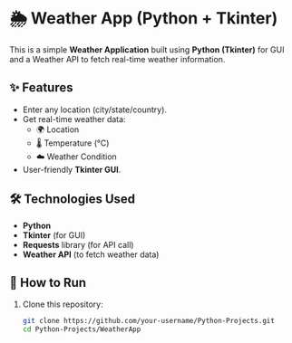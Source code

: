 # 🌦️ Weather App (Python + Tkinter)

This is a simple **Weather Application** built using **Python (Tkinter)** for GUI and a Weather API to fetch real-time weather information.

## ✨ Features
- Enter any location (city/state/country).
- Get real-time weather data:
  - 🌍 Location
  - 🌡️ Temperature (°C)
  - ☁️ Weather Condition
- User-friendly **Tkinter GUI**.

## 🛠️ Technologies Used
- **Python**
- **Tkinter** (for GUI)
- **Requests** library (for API call)
- **Weather API** (to fetch weather data)

## 🚀 How to Run
1. Clone this repository:
   ```bash
   git clone https://github.com/your-username/Python-Projects.git
   cd Python-Projects/WeatherApp
